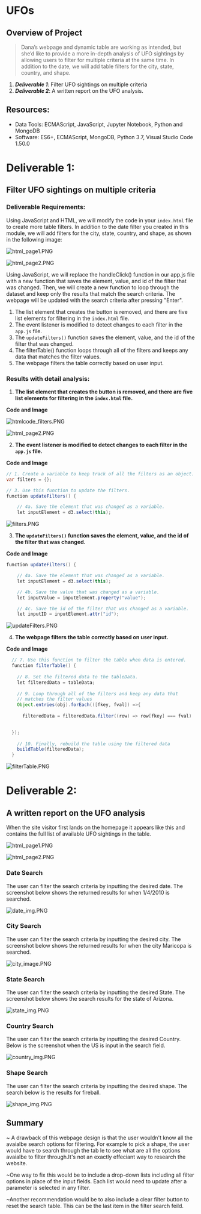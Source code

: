 #  UFOs
## Overview of Project
> Dana’s webpage and dynamic table are working as intended, but she’d like to provide a more in-depth analysis of UFO sightings by allowing users to filter for multiple criteria
 at the same time. In addition to the date, we will add table filters for the city, state, country, and shape. 

1. ***Deliverable 1***: Filter UFO sightings on multiple criteria
2. ***Deliverable 2***: A written report on the UFO analysis. 

## Resources:


* Data Tools: ECMAScript, JavaScript, Jupyter Notebook, Python and MongoDB
* Software: ES6+, ECMAScript, MongoDB, Python 3.7, Visual Studio Code 1.50.0

 


# Deliverable 1: 
 
## Filter UFO sightings on multiple criteria
### Deliverable Requirements:
Using JavaScript and HTML, we will modify the code in your `index.html` file to create more table filters. In addition to the date filter you created in this module, we will add filters
 for the city, state, country, and shape, as shown in the following image:

![html_page1.PNG](https://github.com/Praveeja-Sasidharan-Suni/UFOs/blob/main/resources/html_page1.PNG?raw=true)

![html_page2.PNG](https://github.com/Praveeja-Sasidharan-Suni/UFOs/blob/main/resources/html_page2.PNG?raw=true)

Using JavaScript, we will replace the handleClick() function in our app.js file with a new function that saves the element, value, and id of the filter that was changed. 
Then, we will create a new function to loop through the dataset and keep only the results that match the search criteria. 
The webpage will be updated with the search criteria after pressing "Enter".


1. The list element that creates the button is removed, and there are five list elements for filtering in the `index.html` file. 
2. The event listener is modified to detect changes to each filter in the `app.js` file.
3. ​The `updateFilters()` function saves the element, value, and the id of the filter that was changed.
4. The filterTable() function loops through all of the filters and keeps any data that matches the filter values.
5. The webpage filters the table correctly based on user input.

 
### Results with detail analysis:

1. **The list element that creates the button is removed, and there are five list elements for filtering in the `index.html` file.**


**Code and Image**

                 

![htmlcode_filters.PNG](https://github.com/Praveeja-Sasidharan-Suni/UFOs/blob/main/resources/htmlcode_filters.PNG?raw=true)

![html_page2.PNG](https://github.com/Praveeja-Sasidharan-Suni/UFOs/blob/main/resources/html_page2.PNG?raw=true)

2. **The event listener is modified to detect changes to each filter in the `app.js` file.**


**Code and Image**


````java
// 1. Create a variable to keep track of all the filters as an object.
var filters = {};

// 3. Use this function to update the filters. 
function updateFilters() {

    // 4a. Save the element that was changed as a variable.
    let inputElement = d3.select(this);
````

![filters.PNG](https://github.com/Praveeja-Sasidharan-Suni/UFOs/blob/main/resources/filters.PNG?raw=true)



3. ​**The `updateFilters()` function saves the element, value, and the id of the filter that was changed.**


**Code and Image**


````java
function updateFilters() {

    // 4a. Save the element that was changed as a variable.
    let inputElement = d3.select(this);

    // 4b. Save the value that was changed as a variable.
    let inputValue = inputElement.property("value");

    // 4c. Save the id of the filter that was changed as a variable.
    let inputID = inputElement.attr("id");
````

![updateFilters.PNG](https://github.com/Praveeja-Sasidharan-Suni/UFOs/blob/main/resources/updateFilters.PNG?raw=true)




4. **The webpage filters the table correctly based on user input.**


**Code and Image**


````java
  // 7. Use this function to filter the table when data is entered.
  function filterTable() {
  
    // 8. Set the filtered data to the tableData.
    let filteredData = tableData;
  
    // 9. Loop through all of the filters and keep any data that
    // matches the filter values
    Object.entries(obj).forEach(([fkey, fval]) =>{
        
      filteredData = filteredData.filter((row) => row[fkey] === fval)
          

  });  
  
    // 10. Finally, rebuild the table using the filtered data
    buildTable(filteredData); 
  }
````

![filterTable.PNG](https://github.com/Praveeja-Sasidharan-Suni/UFOs/blob/main/resources/filterTable.PNG?raw=true)


# Deliverable 2: 

## A written report on the UFO analysis

When the site visitor first lands on the homepage it appears like this and contains the full list of available UFO sightings in the table. 

![html_page1.PNG](https://github.com/Praveeja-Sasidharan-Suni/UFOs/blob/main/resources/html_page1.PNG?raw=true)

![html_page2.PNG](https://github.com/Praveeja-Sasidharan-Suni/UFOs/blob/main/resources/html_page2.PNG?raw=true)

### Date Search
The user can filter the search criteria by inputting the desired date. The screenshot below shows the returned results for when 1/4/2010 is searched.

![date_img.PNG](https://github.com/Praveeja-Sasidharan-Suni/UFOs/blob/main/resources/date_img.PNG?raw=true)


### City Search
The user can filter the search criteria by inputting the desired city. The screenshot below shows the returned results for when the city Maricopa is searched.

![city_image.PNG](https://github.com/Praveeja-Sasidharan-Suni/UFOs/blob/main/resources/city_image.PNG?raw=true)


### State Search
The user can filter the search criteria by inputting the desired State. The screenshot below shows the search results for the state of Arizona.

![state_img.PNG](https://github.com/Praveeja-Sasidharan-Suni/UFOs/blob/main/resources/state_img.PNG?raw=true)


### Country Search
The user can filter the search criteria by inputting the desired Country. Below is the screenshot when the US is input in the search field. 

![country_img.PNG](https://github.com/Praveeja-Sasidharan-Suni/UFOs/blob/main/resources/country_img.PNG?raw=true)

### Shape Search
The user can filter the search criteria by inputting the desired shape. The search below is the results for fireball.

![shape_img.PNG](https://github.com/Praveeja-Sasidharan-Suni/UFOs/blob/main/resources/shape_img.PNG?raw=true)

## Summary
~ A drawback of this webpage design is that the user wouldn't know all the avaialbe search options for filtering.  For example to pick a shape, the user would have to search through the tab
le to see what are all the options avaialbe to filter through.It's not an exactly effeciant way to research the website. 

~One way to fix this would be to include a drop-down lists including all filter options in place of the input fields.
Each list would need to update after a parameter is selected in any filter.

~Another recommendation would be to also include a clear filter button to reset the search table.  This can be the last item in the filter search feild. 


